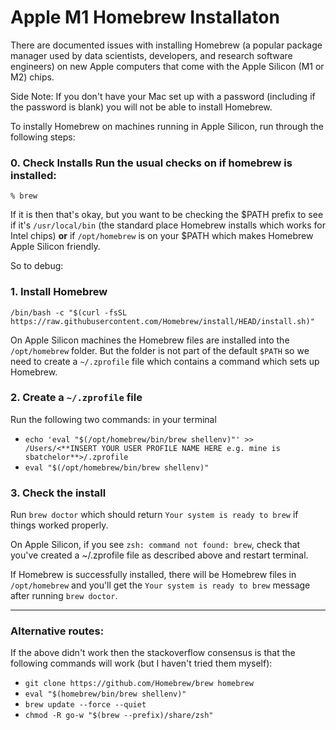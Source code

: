 # Apple M1 Homebrew Installaton 

There are documented issues with installing Homebrew (a popular package manager used by data scientists, developers, and research software engineers) on new Apple computers that come with the Apple Silicon (M1 or M2) chips. 

Side Note: If you don't have your Mac set up with a password (including if the password is blank) you will not be able to install Homebrew.

To instally Homebrew on machines running in Apple Silicon, run through the following steps:

### 0. Check Installs Run the usual checks on if homebrew is installed:

`% brew`

If it is then that's okay, but you want to be checking the $PATH prefix to see if it's `/usr/local/bin` (the standard place Homebrew installs which works for Intel chips) **or** if `/opt/homebrew` is on your $PATH which makes Homebrew Apple Silicon friendly. 

So to debug:

### 1. Install Homebrew
`/bin/bash -c "$(curl -fsSL https://raw.githubusercontent.com/Homebrew/install/HEAD/install.sh)"`

On Apple Silicon machines the Homebrew files are installed into the `/opt/homebrew` folder. But the folder is not part of the default `$PATH` so we need to create a `~/.zprofile` file which contains a command which sets up Homebrew.

### 2. Create a `~/.zprofile` file
Run the following two commands: in your terminal
* `echo 'eval "$(/opt/homebrew/bin/brew shellenv)"' >> /Users/<**INSERT YOUR USER PROFILE NAME HERE e.g. mine is sbatchelor**>/.zprofile`
* `eval "$(/opt/homebrew/bin/brew shellenv)"`

### 3. Check the install 

Run `brew doctor` which should return `Your system is ready to brew` if things worked properly. 

On Apple Silicon, if you see `zsh: command not found: brew`, check that you've created a ~/.zprofile file as described above and restart terminal.

If Homebrew is successfully installed, there will be Homebrew files in `/opt/homebrew` and you'll get the `Your system is ready to brew` message after running `brew doctor`. 

--- 

### Alternative routes:

If the above didn't work then the stackoverflow consensus is that the following commands will work (but I haven't tried them myself): 

* `git clone https://github.com/Homebrew/brew homebrew`
* `eval "$(homebrew/bin/brew shellenv)"`
* `brew update --force --quiet`
* `chmod -R go-w "$(brew --prefix)/share/zsh"`
